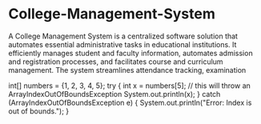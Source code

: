 
# College-Management-System
A College Management System is a centralized software solution that automates essential administrative tasks in educational institutions. It efficiently manages student and faculty information, automates admission and registration processes, and facilitates course and curriculum management. The system streamlines attendance tracking, examination 

int[] numbers = {1, 2, 3, 4, 5};
try {
    int x = numbers[5]; // this will throw an ArrayIndexOutOfBoundsException
    System.out.println(x);
} catch (ArrayIndexOutOfBoundsException e) {
    System.out.println("Error: Index is out of bounds.");
}
